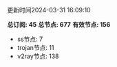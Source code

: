 更新时间2024-03-31 16:09:10

**总订阅: 45**
**总节点: 677**
**有效节点: 156**
- ss节点: 7
- trojan节点: 11
- v2ray节点: 138
